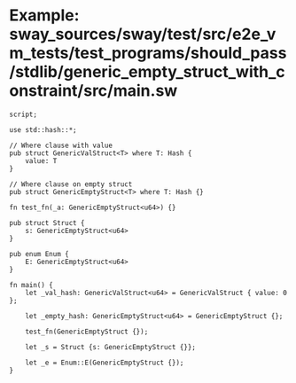 # Example: sway_sources/sway/test/src/e2e_vm_tests/test_programs/should_pass/stdlib/generic_empty_struct_with_constraint/src/main.sw

```sway
script;

use std::hash::*;

// Where clause with value
pub struct GenericValStruct<T> where T: Hash {
    value: T
}

// Where clause on empty struct
pub struct GenericEmptyStruct<T> where T: Hash {}

fn test_fn(_a: GenericEmptyStruct<u64>) {}

pub struct Struct {
    s: GenericEmptyStruct<u64>
}

pub enum Enum {
    E: GenericEmptyStruct<u64>
}

fn main() {
    let _val_hash: GenericValStruct<u64> = GenericValStruct { value: 0 };
    
    let _empty_hash: GenericEmptyStruct<u64> = GenericEmptyStruct {};

    test_fn(GenericEmptyStruct {});

    let _s = Struct {s: GenericEmptyStruct {}};

    let _e = Enum::E(GenericEmptyStruct {});
}
```
